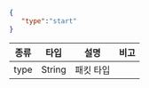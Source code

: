 ```json
{  
   "type":"start"
}
```

| 종류 | 타입 | 설명      | 비고 |
|------|------|-----------|------|
| type | String | 패킷 타입 |      |
